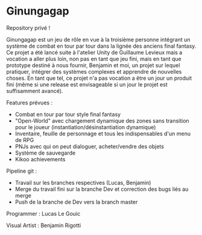 # Ginungagap

Repository privé !

Ginungagap est un jeu de rôle en vue à la troisième personne intégrant un système de combat en tour par tour dans la lignée des anciens final fantasy. Ce projet a été lancé suite à l'atelier Unity de Guillaume Levieux mais a vocation a aller plus loin, non pas en tant que jeu fini, mais en tant que prototype destiné à nous fournir, Benjamin et moi, un projet sur lequel pratiquer, intégrer des systèmes complexes et apprendre de nouvelles choses.
En tant que tel, ce projet n'a pas vocation a être un jour un produit fini (même si une release est envisageable si un jour le projet est suffisamment avancé).

Features prévues :
- Combat en tour par tour style final fantasy
- "Open-World" avec chargement dynamique des zones sans transition pour le joueur (instantiation/désinstantiation dynamique)
- Inventaire, feuille de personnage et tous les indispensables d'un menu de RPG
- PNJs avec qui on peut dialoguer, acheter/vendre des objets
- Système de sauvegarde
- Kikoo achievements

Pipeline git :
- Travail sur les branches respectives (Lucas, Benjamin)
- Merge du travail fini sur la branche Dev et correction des bugs liés au merge
- Push de la branche de Dev vers la branch master

Programmer : Lucas Le Gouic

Visual Artist : Benjamin Rigotti
